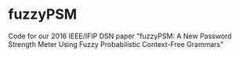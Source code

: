 # fuzzyPSM
Code for our 2016 IEEE/IFIP DSN paper "fuzzyPSM: A New Password Strength Meter Using Fuzzy Probabilistic Context-Free Grammars"
